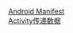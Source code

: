 
<a href="https://hdkslax.github.io/Android/AndroidManifest.html">Android Manifest</a> <br />
<a href="https://hdkslax.github.io/Android/ActivityTransferData.md.html">Activity传递数据</a>
